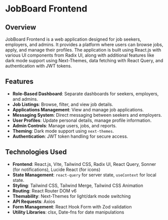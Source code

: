 # JobBoard Frontend

## Overview
JobBoard Frontend is a web application designed for job seekers, employers, and admins. It provides a platform where users can browse jobs, apply, and manage their profiles. The application is built using React.js with various UI components from Radix UI, along with additional features like dark mode support using Next-Themes, data fetching with React Query, and authentication with JWT tokens.

## Features
- **Role-Based Dashboard**: Separate dashboards for seekers, employers, and admins.
- **Job Listings**: Browse, filter, and view job details.
- **Applications Management**: View and manage job applications.
- **Messaging System**: Direct messaging between seekers and employers.
- **User Profiles**: Update personal details, manage profile information.
- **Admin Controls**: Manage users, jobs, and reports.
- **Theming**: Dark mode support using `next-themes`.
- **Authentication**: JWT token handling for secure access.

## Technologies Used
- **Frontend**: React.js, Vite, Tailwind CSS, Radix UI, React Query, Sonner (for notifications), Lucide React (for icons)
- **State Management**: `react-query` for server state, `useContext` for local state.
- **Styling**: Tailwind CSS, Tailwind Merge, Tailwind CSS Animation
- **Routing**: React Router DOM v6
- **Themability**: Next-Themes for light/dark mode switching
- **API Requests**: Axios
- **Form Management**: React Hook Form with Zod validation
- **Utility Libraries**: clsx, Date-fns for date manipulations